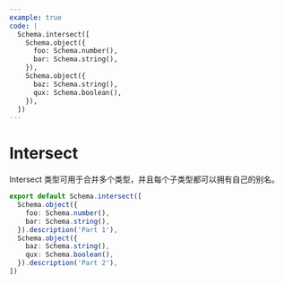 ```yaml
---
example: true
code: |
  Schema.intersect([
    Schema.object({
      foo: Schema.number(),
      bar: Schema.string(),
    }),
    Schema.object({
      baz: Schema.string(),
      qux: Schema.boolean(),
    }),
  ])
---
```


# Intersect

Intersect 类型可用于合并多个类型，并且每个子类型都可以拥有自己的别名。

```ts
export default Schema.intersect([
  Schema.object({
    foo: Schema.number(),
    bar: Schema.string(),
  }).description('Part 1'),
  Schema.object({
    baz: Schema.string(),
    qux: Schema.boolean(),
  }).description('Part 2'),
])
```
